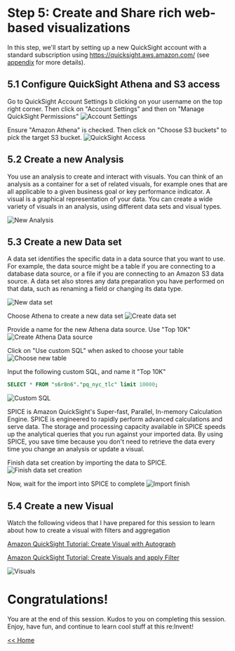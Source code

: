 # Step 5: Create and Share rich web-based visualizations
In this step, we'll start by setting up a new QuickSight account with a standard subscription using https://quicksight.aws.amazon.com/ (see [appendix](README.md#appendix) for more details).

## 5.1 Configure QuickSight Athena and S3 access
Go to QuickSight Account Settings b clicking on your username on the top right corner. Then click on "Account Settings" and then on "Manage QuickSight Permissions"
![Account Settings](screenshots/qs-account-settings.png)

Ensure "Amazon Athena" is checked. Then click on "Choose S3 buckets" to pick the target S3 bucket.
![QuickSight Access](screenshots/qs-access.png)

## 5.2 Create a new Analysis
You use an analysis to create and interact with visuals. You can think of an analysis as a container for a set of related visuals, for example ones that are all applicable to a given business goal or key performance indicator. A visual is a graphical representation of your data. You can create a wide variety of visuals in an analysis, using different data sets and visual types. 

![New Analysis](screenshots/qs-new-analysis.png)

## 5.3 Create a new Data set
A data set identifies the specific data in a data source that you want to use. For example, the data source might be a table if you are connecting to a database data source, or a file if you are connecting to an Amazon S3 data source. A data set also stores any data preparation you have performed on that data, such as renaming a field or changing its data type.

![New data set](screenshots/qs-new-data.png)

Choose Athena to create a new data set
![Create data set](screenshots/qs-create-data.png)

Provide a name for the new Athena data source. Use "Top 10K"
![Create Athena Data source](screenshots/qs-athena.png)

Click on "Use custom SQL" when asked to choose your table
![Choose new table](screenshots/qs-choose-table.png)

Input the following custom SQL, and name it "Top 10K"
```SQL
SELECT * FROM "s6r8n6"."pq_nyc_tlc" limit 10000;
```
![Custom SQL](screenshots/qs-custom-sql.png)

SPICE is Amazon QuickSight's Super-fast, Parallel, In-memory Calculation Engine. SPICE is engineered to rapidly perform advanced calculations and serve data. The storage and processing capacity available in SPICE speeds up the analytical queries that you run against your imported data. By using SPICE, you save time because you don't need to retrieve the data every time you change an analysis or update a visual.

Finish data set creation by importing the data to SPICE. 
![Finish data set creation](screenshots/qs-import-spice.png)

Now, wait for the import into SPICE to complete
![Import finish](screenshots/qs-import-complete.png)

## 5.4 Create a new Visual
Watch the following videos that I have prepared for this session to learn about how to create a visual with filters and aggregation

[Amazon QuickSight Tutorial: Create Visual with Autograph](https://youtu.be/toKeIayOp2g)

[Amazon QuickSight Tutorial: Create Visuals and apply Filter](https://youtu.be/Wh8BAn228SE)

![Visuals](screenshots/qs.png)

# Congratulations! 
You are at the end of this session. Kudos to you on completing this session. Enjoy, have fun, and continue to learn cool stuff at this re:Invent!


[<< Home](README.md)